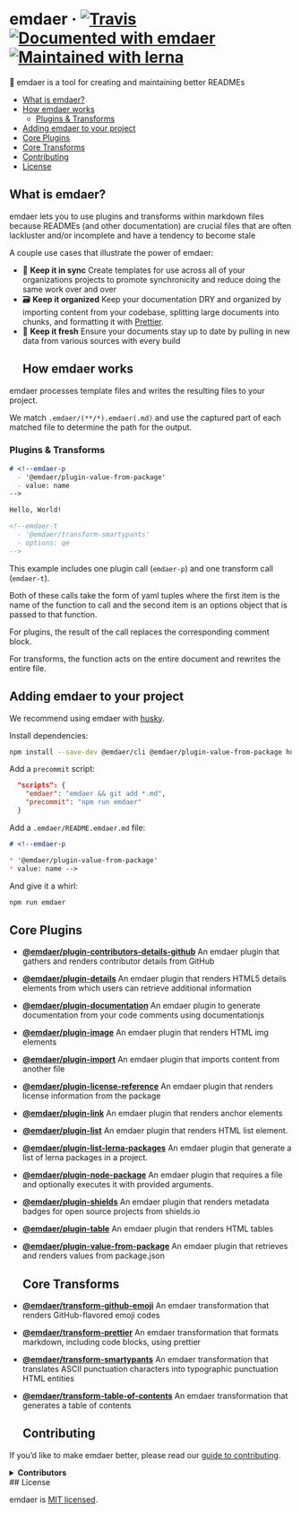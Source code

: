 <!--
  This file was generated by emdaer

  Its template can be found at .emdaer/README.emdaer.md
-->

# emdaer · [![Travis](https://img.shields.io/travis/emdaer/emdaer.svg?style=flat-square)](https://travis-ci.org/emdaer/emdaer/) [![Documented with emdaer](https://img.shields.io/badge/📓-documented%20with%20emdaer-F06632.svg?style=flat-square)](https://github.com/emdaer/emdaer) [![Maintained with lerna](https://img.shields.io/badge/🐉-maintained%20with%20lerna-cc00ff.svg?style=flat-square)](https://lernajs.io/)

📓 emdaer is a tool for creating and maintaining better READMEs

<!-- toc -->

- [What is emdaer?](#what-is-emdaer)
- [How emdaer works](#how-emdaer-works)
  * [Plugins & Transforms](#plugins--transforms)
- [Adding emdaer to your project](#adding-emdaer-to-your-project)
- [Core Plugins](#core-plugins)
- [Core Transforms](#core-transforms)
- [Contributing](#contributing)
- [License](#license)

<!-- tocstop -->

## What is emdaer?

emdaer lets you to use plugins and transforms within markdown files because
READMEs (and other documentation) are crucial files that are often lackluster
and/or incomplete and have a tendency to become stale

A couple use cases that illustrate the power of emdaer:

* 🤝 **Keep it in sync** Create templates for use across all of your
  organizations projects to promote synchronicity and reduce doing the same work
  over and over
* 🗃 **Keep it organized** Keep your documentation DRY and organized by importing
  content from your codebase, splitting large documents into chunks, and
  formatting it with [Prettier](https://github.com/prettier/prettier).
* 🍋 **Keep it fresh** Ensure your documents stay up to date by pulling in new
  data from various sources with every build
  ## How emdaer works

emdaer processes template files and writes the resulting files to your project.

We match `.emdaer/(**/*).emdaer(.md)` and use the captured part of each matched
file to determine the path for the output.

### Plugins & Transforms

<!-- prettier-ignore -->
```md
# <!--emdaer-p
  - '@emdaer/plugin-value-from-package'
  - value: name
-->

Hello, World!

<!--emdaer-t
  - '@emdaer/transform-smartypants'
  - options: qe
-->
```

This example includes one plugin call (`emdaer-p`) and one transform call
(`emdaer-t`).

Both of these calls take the form of yaml tuples where the first item is the
name of the function to call and the second item is an options object that is
passed to that function.

For plugins, the result of the call replaces the corresponding comment block.

For transforms, the function acts on the entire document and rewrites the entire
file.

## Adding emdaer to your project

We recommend using emdaer with [husky](https://github.com/typicode/husky).

Install dependencies:

```sh
npm install --save-dev @emdaer/cli @emdaer/plugin-value-from-package husky
```

Add a `precommit` script:

```json
  "scripts": {
    "emdaer": "emdaer && git add *.md",
    "precommit": "npm run emdaer"
  }
```

Add a `.emdaer/README.emdaer.md` file:

```md
# <!--emdaer-p

* '@emdaer/plugin-value-from-package'
* value: name -->
```

And give it a whirl:

```sh
npm run emdaer
```

## Core Plugins

* **[@emdaer/plugin-contributors-details-github](packages/plugin-contributors-details-github)**
  An emdaer plugin that gathers and renders contributor details from GitHub
* **[@emdaer/plugin-details](packages/plugin-details)** An emdaer plugin that
  renders HTML5 details elements from which users can retrieve additional
  information
* **[@emdaer/plugin-documentation](packages/plugin-documentation)** An emdaer
  plugin to generate documentation from your code comments using documentationjs
* **[@emdaer/plugin-image](packages/plugin-image)** An emdaer plugin that
  renders HTML img elements
* **[@emdaer/plugin-import](packages/plugin-import)** An emdaer plugin that
  imports content from another file
* **[@emdaer/plugin-license-reference](packages/plugin-license-reference)** An
  emdaer plugin that renders license information from the package
* **[@emdaer/plugin-link](packages/plugin-link)** An emdaer plugin that renders
  anchor elements
* **[@emdaer/plugin-list](packages/plugin-list)** An emdaer plugin that renders
  HTML list element.
* **[@emdaer/plugin-list-lerna-packages](packages/plugin-list-lerna-packages)**
  An emdaer plugin that generate a list of lerna packages in a project.
* **[@emdaer/plugin-node-package](packages/plugin-node-package)** An emdaer
  plugin that requires a file and optionally executes it with provided
  arguments.
* **[@emdaer/plugin-shields](packages/plugin-shields)** An emdaer plugin that
  renders metadata badges for open source projects from shields.io
* **[@emdaer/plugin-table](packages/plugin-table)** An emdaer plugin that
  renders HTML tables
* **[@emdaer/plugin-value-from-package](packages/plugin-value-from-package)** An
  emdaer plugin that retrieves and renders values from package.json

  ## Core Transforms

* **[@emdaer/transform-github-emoji](packages/transform-github-emoji)** An
  emdaer transformation that renders GitHub-flavored emoji codes
* **[@emdaer/transform-prettier](packages/transform-prettier)** An emdaer
  transformation that formats markdown, including code blocks, using prettier
* **[@emdaer/transform-smartypants](packages/transform-smartypants)** An emdaer
  transformation that translates ASCII punctuation characters into typographic
  punctuation HTML entities
* **[@emdaer/transform-table-of-contents](packages/transform-table-of-contents)**
  An emdaer transformation that generates a table of contents
  ## Contributing

If you&#8217;d like to make emdaer better, please read our
[guide to contributing](./CONTRIBUTING.md).

<details>
<summary><strong>Contributors</strong></summary><br />
<a href="https://github.com/flipactual">
  <img align="left" src="https://avatars0.githubusercontent.com/u/1306968?s=24" />
</a>
<strong>Flip</strong>
<br /><br />
<a title="I build multi-channel publishing systems and web applications at @fourkitchens." href="https://github.com/infiniteluke">
  <img align="left" src="https://avatars0.githubusercontent.com/u/1127238?s=24" />
</a>
<strong>Luke Herrington</strong>
<br /><br />
<a title="Software architect with an interest in distributed systems and elegant solutions." href="https://github.com/elliotttf">
  <img align="left" src="https://avatars0.githubusercontent.com/u/447151?s=24" />
</a>
<strong>Elliott Foster</strong>
<br /><br />
<a href="https://github.com/thebruce">
  <img align="left" src="https://avatars0.githubusercontent.com/u/590058?s=24" />
</a>
<strong>David Diers</strong>
<br /><br />
<a href="https://github.com/fluxsauce">
  <img align="left" src="https://avatars0.githubusercontent.com/u/976391?s=24" />
</a>
<strong>Jon Peck</strong>
<br /><br />
</details>
## License

emdaer is [MIT licensed](./LICENSE).




